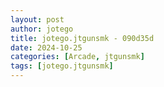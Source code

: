 ```yaml
---
layout: post
author: jotego
title: jotego.jtgunsmk - 090d35d
date: 2024-10-25
categories: [Arcade, jtgunsmk]
tags: [jotego.jtgunsmk]
---
```


